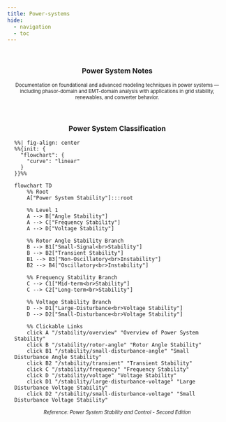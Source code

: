 ```yaml
---
title: Power-systems
hide:
  - navigation
  - toc
---
```


<section style="padding:1rem 1rem; text-align:center;">
  <h1 style="font-size:1rem; margin-bottom:1rem;font-weight:bold;">Power System Notes</h1>
  <p style="max-width:720px; margin:0 auto; font-size:0.7rem;">
    Documentation on foundational and advanced modeling techniques in power systems — including phasor-domain and EMT-domain analysis with applications in grid stability, renewables, and converter behavior.
  </p>
</section>

<div style="justify-content:center; overflow-x:auto; padding:1rem;">
  <h1 style="text-align:center; font-size:1rem; margin-bottom:1rem;font-weight:bold;">Power System Classification</h1>

```mermaid
%%| fig-align: center
%%{init: {
  "flowchart": {
    "curve": "linear"
  }
}}%%

flowchart TD
    %% Root
    A["Power System Stability"]:::root

    %% Level 1
    A --> B["Angle Stability"]
    A --> C["Frequency Stability"]
    A --> D["Voltage Stability"]

    %% Rotor Angle Stability Branch
    B --> B1["Small-Signal<br>Stability"]
    B --> B2["Transient Stability"]
    B1 --> B3["Non-Oscillatory<br>Instability"]
    B2 --> B4["Oscillatory<br>Instability"]

    %% Frequency Stability Branch
    C --> C1["Mid-term<br>Stability"]
    C --> C2["Long-term<br>Stability"]

    %% Voltage Stability Branch
    D --> D1["Large-Disturbance<br>Voltage Stability"]
    D --> D2["Small-Disturbance<br>Voltage Stability"]

    %% Clickable Links
    click A "/stability/overview" "Overview of Power System Stability"
    click B "/stability/rotor-angle" "Rotor Angle Stability"
    click B1 "/stability/small-disturbance-angle" "Small Disturbance Angle Stability"
    click B2 "/stability/transient" "Transient Stability"
    click C "/stability/frequency" "Frequency Stability"
    click D "/stability/voltage" "Voltage Stability"
    click D1 "/stability/large-disturbance-voltage" "Large Disturbance Voltage Stability"
    click D2 "/stability/small-disturbance-voltage" "Small Disturbance Voltage Stability"
```

<p style="text-align:center; justify-content:center; font-size:0.7rem; font-style:italic; margin-top:0.5rem;">
  Reference: Power System Stability and Control - Second Edition
</p>

<style>
.md-typeset .mermaid > svg {
  max-width: none !important; 
  width: 100% !important;
  margin: 0 auto !important;
  display: block !important;
}
</style>
</div>